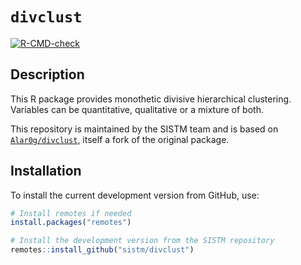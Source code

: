 # `divclust`

<!-- badges: start -->
[![R-CMD-check](https://github.com/sistm/divclust/actions/workflows/R-CMD-check.yaml/badge.svg)](https://github.com/sistm/divclust/actions/workflows/R-CMD-check.yaml)
<!-- badges: end -->

## Description
This R package provides monothetic divisive hierarchical clustering. Variables can be quantitative, qualitative or a mixture of both.

This repository is maintained by the SISTM team and is based on [`Alar0g/divclust`](https://github.com/Alar0g/divclust), itself a fork of the original package.

## Installation
To install the current development version from GitHub, use:

```r
# Install remotes if needed
install.packages("remotes")

# Install the development version from the SISTM repository
remotes::install_github("sistm/divclust")
```

